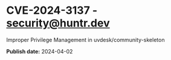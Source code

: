 # CVE-2024-3137 - security@huntr.dev

Improper Privilege Management in uvdesk/community-skeleton

**Publish date:** 2024-04-02
